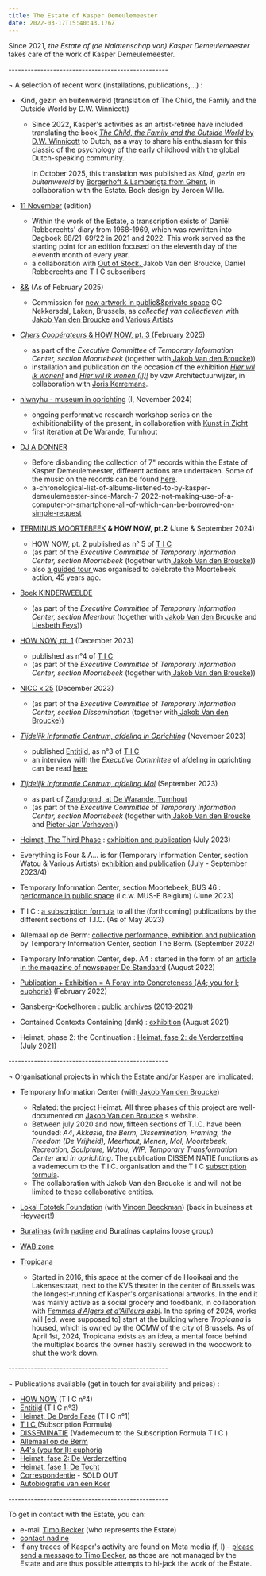 ```yaml
---
title: The Estate of Kasper Demeulemeester
date: 2022-03-17T15:40:43.176Z
---
```

Since 2021, *the Estate of (de Nalatenschap van) Kasper Demeulemeester* takes care of the work of Kasper Demeulemeester.

\--------------------------------------------------

¬ A selection of recent work (installations, publications,…) : 

* Kind, gezin en buitenwereld (translation of The Child, the Family and the Outside World by D.W. Winnicott)

  * Since 2022, Kasper's activities as an artist-retiree have included translating the book [*The Child, the Family and the Outside World* by D.W. Winnicott](<>) to Dutch, as a way to share his enthusiasm for this classic of the psychology of the early childhood with the global Dutch-speaking community.

    In October 2025, this translation was published as *Kind, gezin en buitenwereld* by [Borgerhoff & Lamberigts from Ghent](<>), in collaboration with the Estate. Book design by Jeroen Wille.
* [11 November](< https://vriendenvanbrussel.stackstorage.com/s/KrgayYHN4BK3HNMd>) (edition)

  * Within the work of the Estate, a transcription exists of Daniël Robberechts' diary from 1968-1969, which was rewritten into Dagboek 68/21-69/22 in 2021 and 2022. This work served as the starting point for an edition focused on the eleventh day of the eleventh month of every year.
  * a collaboration with [Out of Stock, ](https://www.outofstock.be/)Jakob Van den Broucke, Daniel Robberechts and T I C  subscribers
* [&&](https://anspersoons.prezly.com/nieuwe-nekkersdalsite-krijgt-kunstwerk-dat-de-toekomst-van-het-gemeenschapscentrum-inbeeldt) (As of February 2025)

  * Commission for [new artwork in public&&private space](https://anspersoons.prezly.com/nieuwe-nekkersdalsite-krijgt-kunstwerk-dat-de-toekomst-van-het-gemeenschapscentrum-inbeeldt) GC Nekkersdal, Laken, Brussels, as *collectief van collectieven* with [Jakob Van den Broucke](https://www.JakobVandenBroucke.be) and [Various Artists](http://www.VariousArtists.be)
* [*Chers Coopérateurs* & HOW NOW, pt. 3 ](< https://vriendenvanbrussel.stackstorage.com/s/HOWNOWIII/nl>)(February 2025)

  * as part of the *Executive Committee* of *Temporary Information Center, section Moortebeek* (together with[ Jakob Van den Broucke](<>)))
  * installation and publication on the occasion of the exhibition *[Hier wil ik wonen!](https://c-mine.be/hierwilikwonen)* and *[Hier wil ik wonen (II)!](https://stamgent.be/nl_be/evenementen/hier-wil-ik-wonen)* by vzw Architectuurwijzer, in collaboration with [Joris Kerremans](https://www.joriskerremans.be).
* [niwnyhu - museum in oprichting](<https://www.kunstinzicht.be/aanbod/projecten/niwnyhu-museum-in-oprichting/ >) (I, November 2024)

  * ongoing performative research workshop series on the exhibitionability of the present, in collaboration with [Kunst in Zicht](<https://www.kunstinzicht.be/aanbod/projecten/niwnyhu-museum-in-oprichting/ >)
  * first iteration at De Warande, Turnhout
* [DJ A DONNER](https://www.youtube.com/playlist?list=PLnQP4VB0whMc6dsu0wWIq5LcOrOv4zVjs)

  * Before disbanding the collection of 7" records within the Estate of Kasper Demeulemeester, different actions are undertaken. Some of the music on the records can be found [here](https://www.youtube.com/playlist?list=PLnQP4VB0whMc6dsu0wWIq5LcOrOv4zVjs).
  * a-chronological-list-of-albums-listened-to-by-kasper-demeulemeester-since-March-7-2022-not-making-use-of-a-computer-or-smartphone-all-of-which-can-be-borrowed-[on-simple-request ](https://kasperdemeulemeester.be/a-list-of-albums-you-can-borrow)
* [TERMINUS MOORTEBEEK](https://kmplt.org/terminus-moortebeek/) **& HOW NOW, pt.2** (June & September 2024)

  * HOW NOW, pt. 2 published as n° 5 of [T I C](https://kasperdemeulemeester.be/t-i-c/)
  * (as part of the *Executive Committee* of *Temporary Information Center, section Moortebeek* (together with[ Jakob Van den Broucke](https://www.jakobvandenbroucke.be)))
  * also [a guided tour ](<https://heritagedays.urban.brussels/fr/programme/anderlecht/terminus-moortebeek-erfgoedcafe-et-visite-guidee-adieu-macadam/ >)was organised to celebrate the Moortebeek action, 45 years ago.
* [Boek KINDERWEELDE](https://www.warande.be/programma/8242/kinderweelde-tentoonstelling/tijdelijk-informatie-centrum-afdeling-meerhout-liesbeth-feys)

  * (as part of the *Executive Committee* of *Temporary Information Center, section Meerhout* (together with[ Jakob Van den Broucke](https://www.jakobvandenbroucke.be) and [Liesbeth Feys](https://liesbethfeys.com/)))
* [HOW NOW, pt. 1](https://jakobvandenbroucke.be/t-i-c/) (December 2023)[](https://kasperdemeulemeester.be/t-i-c/) 

  * published as n°4 of [T I C](https://kasperdemeulemeester.be/t-i-c/)
  * (as part of the *Executive Committee* of *Temporary Information Center, section Moortebeek* (together with[ Jakob Van den Broucke](https://www.jakobvandenbroucke.be)))
* [NICC x 25](<https://nicc.be/project/nicc-x-25/ >) (December 2023)

  * (as part of the *Executive Committee* of *Temporary Information Center, section Dissemination* (together with[ Jakob Van den Broucke](https://www.jakobvandenbroucke.be)))
* *[Tijdelijk Informatie Centrum, afdeling in Oprichting](<https://www.kunstinzicht.be/nieuws/visuele-recap-afdeling-in-oprichting/ >)* (November 2023)

  * published [Entitijd](https://jakobvandenbroucke.be/t-i-c/), as n°3 of [T I C ](https://kasperdemeulemeester.be/t-i-c/) 
  * an interview with the *Executive Committee* of afdeling in oprichting can be read [here](<https://www.kunstinzicht.be/nieuws/kunstenaars-in-zicht! >)
* *[Tijdelijk Informatie Centrum, afdeling Mol](https://www.warande.be/programma/7608/zandgrond/hedendaagse-kunst-vanuit-jakob-smits)* (September 2023)

  * as part of [Zandgrond, at De Warande, Turnhout](https://www.warande.be/programma/7608/zandgrond/hedendaagse-kunst-vanuit-jakob-smits)
  * (as part of the *Executive Committee* of *Temporary Information Center, section Moortebeek* (together with[ Jakob Van den Broucke](https://www.jakobvandenbroucke.be) and [Pieter-Jan Verheyen](https://www.instagram.com/pieterjan.verheyen/)))
* [Heimat, The Third Phase](https://jakobvandenbroucke.be/t-i-c/) : [exhibition and publication](https://index.nadine.be/heimat-the-third-phase/) (July 2023)
* Everything is Four & A... is for (Temporary Information Center, section Watou & Various Artists) [exhibition and publication](https://index.nadine.be/various-artists-temporary-information-center-section-watou/) (July - September 2023/4)
* Temporary Information Center, section Moortebeek_BUS 46 : [performance in public space](https://www.instagram.com/p/Cti9jJLN4Ui/) (i.c.w. MUS-E Belgium) (June 2023)
* T I C : [a subscription formula](https://kasperdemeulemeester.be/t-i-c/)  to all the (forthcoming) publications by the different sections of T.I.C. (As of May 2023)
* Allemaal op de Berm: [collective performance, exhibition and publication](https://www.kunstenplatformplanb.be/projecten/archief/uitwijken-zwankendamme/tijdelijk-informatie-centrum-tic) by Temporary Information Center, section The Berm. (September 2022)
* Temporary Information Center, dep. A4 : started in the form of an [article in the magazine of newspaper De Standaard](https://vriendenvanbrussel.stackstorage.com/s/artikel_deStandaard) (August 2022)
* [Publication + Exhibition = A Foray into Concreteness (A4; you for I; euphoria)](https://index.nadine.be/exhibition-publication-a-foray-into-concreteness-a4-you-for-i-euphoria/)[](https://index.nadine.be/exhibition-publication-a-foray-into-concreteness-a4-you-for-i-euphoria/) (February 2022)
* Gansberg-Koekelhoren : [public archives](https://www.kasperdemeulemeester.be/create) (2013-2021)
* Contained Contexts Containing (dmk) : [exhibition](https://index.nadine.be/contained-contexts-containing-dmk/) (August 2021)
* Heimat, phase 2: the Continuation : [Heimat, fase 2: de Verderzetting](https://index.nadine.be/de-verderzetting/) (July 2021)

\--------------------------------------------------

¬ Organisational projects in which the Estate and/or Kasper are implicated:

* Temporary Information Center (with[ Jakob Van den Broucke](https://www.jakobvandenbroucke.be))

  * Related: the project Heimat. All three phases of this project are well-documented on [Jakob Van den Broucke](https://www.jakobvandenbroucke.be)'s website.
  * Between july 2020 and now, fifteen sections of T.I.C. have been founded: *A4*, *Akkasie*, *the Berm, Dissemination, Framing, the Freedom (De Vrijheid), Meerhout, Menen, Mol, Moortebeek, Recreation, Sculpture, Watou, WIP, Temporary Transformation Center* and *in oprichting*.  The publication DISSEMINATIE functions as a vademecum to the T.I.C. organisation and the T I C [subscription formula](https://kasperdemeulemeester.be/t-i-c/).
  * The collaboration with Jakob Van den Broucke is and will not be limited to these collaborative entities.
* [Lokal Fototek Foundation](https://instagram.com/lokalfototekfoundation) (with [Vincen Beeckman](https://www.vincenbeeckman.be)) (back in business at Heyvaert!)
* [Buratinas](https://index.nadine.be/family_tag/buratinas/) (with [nadine](https://nadine.be) and Buratinas captains loose group)
* [WAB.zone](http://wab.zone)
* [Tropicana](http://instagram.com/tropicanabxl)

  * Started in 2016, this space at the corner of de Hooikaai and the Lakensestraat, next to the KVS theater in the center of Brussels was the longest-running of Kasper's organisational artworks. In the end it was mainly active as a social grocery and foodbank, in collaboration with *[Femmes d'Algers et d'Ailleurs asbl](https://www.grand-hospice.brussels)*. In the spring of 2024, works will \[ed. were supposed to] start at the building where *Tropicana* is housed, which is owned by the OCMW of the city of Brussels. As of April 1st, 2024, Tropicana exists as an idea, a mental force behind the multiplex boards the owner hastily screwed in the woodwork to shut the work down. 

\--------------------------------------------------

¬ Publications available (get in touch for availability and prices) :

* [HOW NOW](https://jakobvandenbroucke.be/t-i-c/) [](https://index.nadine.be/heimat-the-third-phase/) (T I C  n°4)
* [Entitijd](https://jakobvandenbroucke.be/t-i-c/) (T I C  n°3)
* [](https://vriendenvanbrussel.stackstorage.com/s/allemaalopdeberm_publicatie)[Heimat, De Derde Fase](https://index.nadine.be/heimat-the-third-phase/)[](https://index.nadine.be/heimat-the-third-phase/) (T I C  n°1)
* [T I C ](/t-i-c/) (Subscription Formula)
* [DISSEMINATIE](https://jakobvandenbroucke.be/t-i-c) (Vademecum to the Subscription Formula T I C )
* [Allemaal op de Berm](https://vriendenvanbrussel.stackstorage.com/s/allemaalopdeberm_publicatie)
* [A4's (you for I): euphoria](https://index.nadine.be/a4s-you-for-i-euphoria/)
* [Heimat, fase 2: De Verderzetting ](https://index.nadine.be/de-verderzetting-periodical-of-the-project-heimat-2021/)
* [Heimat, fase 1: De Tocht](https://index.nadine.be/de-tocht-nr-1-summer-2020/)
* [Correspondentie](https://vriendenvanbrussel.stackstorage.com/s/corresp_trailer) - SOLD OUT 
* [Autobiografie van een Koer](<https://alexdeforce.bandcamp.com/album/autobiografie-van-een-koer >) 

\--------------------------------------------------

To get in contact with the Estate, you can:

* e-mail [Timo Becker](mailto:estate@kasperdemeulemeester.be) (who represents the Estate)
* [contact nadine](https://index.nadine.be/artists/kasper-demeulemeester/)
* If any traces of Kasper's activity are found on Meta media (f, I) - [please send a message to Timo Becker](mailto:estate@kasperdemeulemeester.be), as those are not managed by the Estate and are thus possible attempts to hi-jack the work of the Estate.
